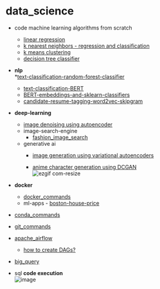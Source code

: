# data_science
* code machine learning algorithms from scratch
  * [linear regression](https://github.com/SHRIDHARKN/data_science/blob/main/code_ml_from_scratch/LinearRegression.py)<br>
  * [k nearest neighbors - regression and classification](https://github.com/SHRIDHARKN/data_science/blob/main/code_ml_from_scratch/KNearestNeighbors.py)<br>
  * [k means clustering](https://github.com/SHRIDHARKN/data_science/blob/main/code_ml_from_scratch/Kmeans.py)
  * [decision tree classifier](https://github.com/SHRIDHARKN/data_science/blob/main/code_ml_from_scratch/DecisionTreeClasssifier.py)
* **nlp** <br>
   *[text-classification-random-forest-classifier](https://github.com/SHRIDHARKN/data_science/blob/main/nlp/text_classification/Text_Classification_Random_Forest_Classifier.ipynb)<br>
   * [text-classification-BERT](https://github.com/SHRIDHARKN/data_science/blob/main/nlp/bert/Text%20Classification%20Using%20BERT.ipynb)<br>
   * [BERT-embeddings-and-sklearn-classifiers](https://github.com/SHRIDHARKN/data_science/blob/main/nlp/bert/Text_classification_using_BERT_embeddings_and_sklearn_classifiers.ipynb)<br>
   * [candidate-resume-tagging-word2vec-skipgram](https://github.com/SHRIDHARKN/data_science/blob/main/nlp/candidate_n_resume_tagging/candidate_n_resume_tagging_from_job_description.ipynb)<br>
   
* **deep-learning** <br>
  - [image denoising using autoencoder](https://github.com/SHRIDHARKN/data_science/blob/main/deep_learning/image_denoising_autoencoder/image_denoising.ipynb)
  - image-search-engine<br>
     * [fashion_image_search](https://github.com/SHRIDHARKN/data_science/blob/main/deep_learning/image_search_engine)<br>
  - generative ai <br>
    * [image generation using variational autoencoders](https://github.com/SHRIDHARKN/data_science/blob/main/deep_learning/generative_ai/vae_img_generator/image%20generation%20using%20variational%20auto%20encoders.ipynb)<br>
    
    * [anime character generation using DCGAN](https://github.com/SHRIDHARKN/data_science/blob/main/deep_learning/generative_ai/anime_char_generator/generate-anime-DCGAN.ipynb)<br>
      ![ezgif com-resize](https://github.com/SHRIDHARKN/data_science/assets/74343939/36d23434-d570-460b-a814-4bcbc49b5831)





     
* **docker** <br>
  - [docker_commands](https://github.com/SHRIDHARKN/data_science/blob/main/docker/docker_commands.md)<br>
  - ml-apps -
        [boston-house-price](https://github.com/SHRIDHARKN/data_science/blob/main/docker/boston-hp-pred-app/project.md)
* [conda_commands](https://github.com/SHRIDHARKN/data_science/blob/main/conda_envs.md)<br>
* [git_commands](https://github.com/SHRIDHARKN/data_science/blob/main/git_cmds/git_commands.md)<br>
* [apache_airflow](https://github.com/SHRIDHARKN/data_science/blob/main/apache_airflow/apache_airflow_readme.md)<br>
    - [how to create DAGs?](https://github.com/SHRIDHARKN/data_science/blob/main/apache_airflow/DAGs.md)
* [big_query](https://github.com/SHRIDHARKN/data_science/tree/main/big_query)<br>

* sql **code execution**<br>
  ![image](https://github.com/SHRIDHARKN/data_science/assets/74343939/8466fdcc-a55c-4027-86ed-48c852841ba2)
